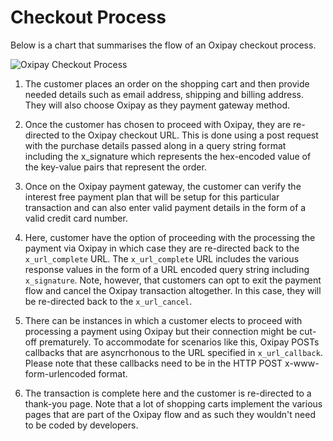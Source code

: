 # Checkout Process

Below is a chart that summarises the flow of an Oxipay checkout process.

<img src="/img/api/1.png" alt="Oxipay Checkout Process">

1. The customer places an order on the shopping cart and then provide needed details such as email address, shipping and billing address. They will also choose Oxipay as they payment gateway method.

2. Once the customer has chosen to proceed with Oxipay, they are re-directed to the Oxipay checkout URL. This is done using a post request with the purchase details passed along in a query string format including the x_signature which represents the hex-encoded value of the key-value pairs that represent the order.

3. Once on the Oxipay payment gateway, the customer can verify the interest free payment plan that will be setup for this particular transaction and can also enter valid payment details in the form of a valid credit card number.

4. Here, customer have the option of proceeding with the processing the payment via Oxipay in which case they are re-directed back to the <code>x_url_complete</code> URL. The <code>x_url_complete</code> URL includes the various response values in the form of a URL encoded query string including <code>x_signature</code>. Note, however, that customers can opt to exit the payment flow and cancel the Oxipay transaction altogether. In this case, they will be re-directed back to the <code>x_url_cancel</code>.

5. There can be instances in which a customer elects to proceed with processing a payment using Oxipay but their connection might be cut-off prematurely. To accommodate for scenarios like this, Oxipay POSTs callbacks that are asyncrhonous to the URL specified in <code>x_url_callback</code>. Please note that these callbacks need to be in the HTTP POST x-www-form-urlencoded format.

6. The transaction is complete here and the customer is re-directed to a thank-you page. Note that a lot of shopping carts implement the various pages that are part of the Oxipay flow and as such they wouldn't need to be coded by developers.